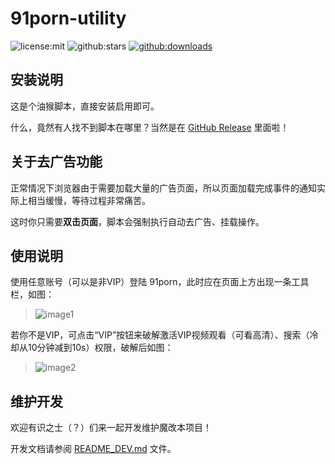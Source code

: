 # 91porn-utility
![license:mit](https://img.shields.io/github/license/DuckSoft/91porn-utility.svg?logo=github&style=plastic&logoColor=white)
![github:stars](https://img.shields.io/github/stars/DuckSoft/91porn-utility.svg?logo=github&style=plastic&logoColor=white)
[![github:downloads](https://img.shields.io/github/downloads/DuckSoft/91porn-utility/total.svg?logo=github&style=plastic&logoColor=white)](https://github.com/DuckSoft/91porn-utility/releases)

## 安装说明
这是个油猴脚本，直接安装启用即可。

什么，竟然有人找不到脚本在哪里？当然是在 [GitHub Release](https://github.com/DuckSoft/91porn-utility/releases) 里面啦！


## 关于去广告功能
正常情况下浏览器由于需要加载大量的广告页面，所以页面加载完成事件的通知实际上相当缓慢，等待过程非常痛苦。

这时你只需要**双击页面**，脚本会强制执行自动去广告、挂载操作。

## 使用说明
使用任意账号（可以是非VIP）登陆 91porn，此时应在页面上方出现一条工具栏，如图：
> ![image1](https://user-images.githubusercontent.com/7822648/49384242-93473b80-f755-11e8-8612-2f03e475732b.png)

若你不是VIP，可点击“VIP”按钮来破解激活VIP视频观看（可看高清）、搜索（冷却从10分钟减到10s）权限，破解后如图：
> ![image2](https://user-images.githubusercontent.com/7822648/49384406-e28d6c00-f755-11e8-92ca-6c5af316546f.png)

## 维护开发
欢迎有识之士（？）们来一起开发维护魔改本项目！

开发文档请参阅 [README_DEV.md](README_DEV.md) 文件。